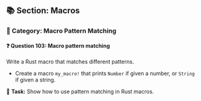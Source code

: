 ## 📚 Section: Macros  
### 🔹 Category: Macro Pattern Matching  
#### ❓ Question 103: Macro pattern matching

Write a Rust macro that matches different patterns.

- Create a macro `my_macro!` that prints `Number` if given a number, or `String` if given a string.

🔧 **Task:** Show how to use pattern matching in Rust macros.
